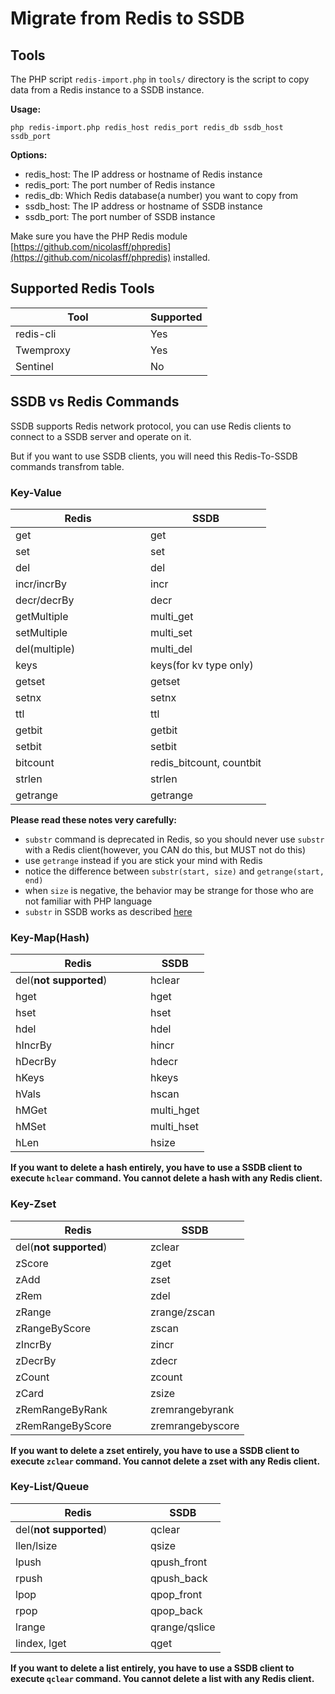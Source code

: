 # Migrate from Redis to SSDB

## Tools

The PHP script ```redis-import.php``` in ```tools/``` directory is the script to copy data from a Redis instance to a SSDB instance.

__Usage:__

```
php redis-import.php redis_host redis_port redis_db ssdb_host ssdb_port
```

__Options:__

* redis_host: The IP address or hostname of Redis instance
* redis_port: The port number of Redis instance
* redis_db: Which Redis database(a number) you want to copy from
* ssdb_host: The IP address or hostname of SSDB instance
* ssdb_port: The port number of SSDB instance

Make sure you have the PHP Redis module [https://github.com/nicolasff/phpredis](https://github.com/nicolasff/phpredis) installed.


<a name="redis-tools"></a>

## Supported Redis Tools

<table class="table">
<thead>
	<tr>
		<th width="200">Tool</th>
		<th>Supported</th>
	</tr>
</thead>
<tbody>
	<tr>
		<td>redis-cli</td>
		<td><span class="label label-success">Yes</span></td>
	</tr>
	<tr>
		<td>Twemproxy</td>
		<td><span class="label label-success">Yes</span></td>
	</tr>
	<tr>
		<td>Sentinel</td>
		<td><span class="label label-default">No</span></td>
	</tr>
</tbody>
</table>


## SSDB vs Redis Commands

SSDB supports Redis network protocol, you can use Redis clients to connect to a SSDB server and operate on it.

But if you want to use SSDB clients, you will need this Redis-To-SSDB commands transfrom table.

### Key-Value

<table class="table table-striped">
<thead>
	<tr>
		<th width="200">Redis</th>
		<th>SSDB</th>
	</tr>
</thead>
<tbody>
	<tr><td>get</td><td>get</td></tr>
	<tr><td>set</td><td>set</td></tr>
	<tr><td>del</td><td>del</td></tr>
	<tr><td>incr/incrBy</td><td>incr</td></tr>
	<tr><td>decr/decrBy</td><td>decr</td></tr>
	<tr><td>getMultiple</td><td>multi_get</td></tr>
	<tr><td>setMultiple</td><td>multi_set</td></tr>
	<tr><td>del(multiple)</td><td>multi_del</td></tr>
	<tr><td>keys</td><td>keys(for kv type only)</td></tr>
	<tr><td>getset</td><td>getset</td></tr>
	<tr><td>setnx</td><td>setnx</td></tr>
	<tr><td>ttl</td><td>ttl</td></tr>
	<tr><td>getbit</td><td>getbit</td></tr>
	<tr><td>setbit</td><td>setbit</td></tr>
	<tr><td>bitcount</td><td>redis_bitcount, countbit</td></tr>
	<tr><td>strlen</td><td>strlen</td></tr>
	<tr><td>getrange</td><td>getrange</td></tr>
</tbody>
</table>

__Please read these notes very carefully:__

* `substr` command is deprecated in Redis, so you should never use `substr` with a Redis client(however, you CAN do this, but MUST not do this)
* use `getrange` instead if you are stick your mind with Redis
* notice the difference between `substr(start, size)` and `getrange(start, end)`
* when `size` is negative, the behavior may be strange for those who are not familiar with PHP language
* `substr` in SSDB works as described [here](http://ssdb.io/docs/php/content.html#m-substr)


### Key-Map(Hash)

<table class="table table-striped">
<thead>
	<tr>
		<th width="200">Redis</th>
		<th>SSDB</th>
	</tr>
</thead>
<tbody>
	<tr><td>del(<b>not supported</b>)</td><td>hclear</td></tr>
	<tr><td>hget</td><td>hget</td></tr>
	<tr><td>hset</td><td>hset</td></tr>
	<tr><td>hdel</td><td>hdel</td></tr>
	<tr><td>hIncrBy</td><td>hincr</td></tr>
	<tr><td>hDecrBy</td><td>hdecr</td></tr>
	<tr><td>hKeys</td><td>hkeys</td></tr>
	<tr><td>hVals</td><td>hscan</td></tr>
	<tr><td>hMGet</td><td>multi_hget</td></tr>
	<tr><td>hMSet</td><td>multi_hset</td></tr>
	<tr><td>hLen</td><td>hsize</td></tr>
</tbody>
</table>

__If you want to delete a hash entirely, you have to use a SSDB client to execute `hclear` command. You cannot delete a hash with any Redis client.__


### Key-Zset

<table class="table table-striped">
<thead>
	<tr>
		<th width="200">Redis</th>
		<th>SSDB</th>
	</tr>
</thead>
<tbody>
	<tr><td>del(<b>not supported</b>)</td><td>zclear</td></tr>
	<tr><td>zScore</td><td>zget</td></tr>
	<tr><td>zAdd</td><td>zset</td></tr>
	<tr><td>zRem</td><td>zdel</td></tr>
	<tr><td>zRange</td><td>zrange/zscan</td></tr>
	<tr><td>zRangeByScore</td><td>zscan</td></tr>
	<tr><td>zIncrBy</td><td>zincr</td></tr>
	<tr><td>zDecrBy</td><td>zdecr</td></tr>
	<tr><td>zCount</td><td>zcount</td></tr>
	<tr><td>zCard</td><td>zsize</td></tr>
	<tr><td>zRemRangeByRank</td><td>zremrangebyrank</td></tr>
	<tr><td>zRemRangeByScore</td><td>zremrangebyscore</td></tr>
</tbody>
</table>

__If you want to delete a zset entirely, you have to use a SSDB client to execute `zclear` command. You cannot delete a zset with any Redis client.__


### Key-List/Queue

<table class="table table-striped">
<thead>
	<tr>
		<th width="200">Redis</th>
		<th>SSDB</th>
	</tr>
</thead>
<tbody>
	<tr><td>del(<b>not supported</b>)</td><td>qclear</td></tr>
	<tr><td>llen/lsize</td><td>qsize</td></tr>
	<tr><td>lpush</td><td>qpush_front</td></tr>
	<tr><td>rpush</td><td>qpush_back</td></tr>
	<tr><td>lpop</td><td>qpop_front</td></tr>
	<tr><td>rpop</td><td>qpop_back</td></tr>
	<tr><td>lrange</td><td>qrange/qslice</td></tr>
	<tr><td>lindex, lget</td><td>qget</td></tr>
</tbody>
</table>

__If you want to delete a list entirely, you have to use a SSDB client to execute `qclear` command. You cannot delete a list with any Redis client.__

